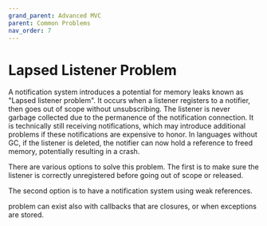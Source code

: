 ```yaml
---
grand_parent: Advanced MVC
parent: Common Problems
nav_order: 7
---
```

# Lapsed Listener Problem

A notification system introduces a potential for memory leaks known as
"Lapsed listener problem". It occurs when a listener registers to a
notifier, then goes out of scope without unsubscribing. The listener
is never garbage collected due to the permanence of the notification 
connection. It is technically still receiving notifications, which may introduce
additional problems if these notifications are expensive to honor.
In languages without GC, if the listener is deleted, the notifier can now hold a
reference to freed memory, potentially resulting in a crash.

There are various options to solve this problem. The first is to make sure
the listener is correctly unregistered before going out of scope or released.

The second option is to have a notification system using weak references.

problem can exist also with callbacks that are closures, or when exceptions are
stored. 


